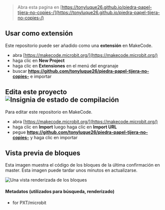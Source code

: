 
> Abra esta pagina en [https://tonyluque26.github.io/piedra-papel-tijera-no-copies-/](https://tonyluque26.github.io/piedra-papel-tijera-no-copies-/)

## Usar como extensión

Este repositorio puede ser añadido como una **extensión** en MakeCode.

* abra [https://makecode.microbit.org/](https://makecode.microbit.org/)
* haga clic en **New Project**
* haga clic en **Extensiones** en el menú del engranaje
* buscar **https://github.com/tonyluque26/piedra-papel-tijera-no-copies-** e importar

## Edita este proyecto ![Insignia de estado de compilación](https://github.com/tonyluque26/piedra-papel-tijera-no-copies-/workflows/MakeCode/badge.svg)

Para editar este repositorio en MakeCode.

* abra [https://makecode.microbit.org/](https://makecode.microbit.org/)
* haga clic en **Import** luego haga clic en **Import URL**
* pegue **https://github.com/tonyluque26/piedra-papel-tijera-no-copies-** y haga clic en importar

## Vista previa de bloques

Esta imagen muestra el código de los bloques de la última confirmación en master.
Esta imagen puede tardar unos minutos en actualizarse.

![Una vista renderizada de los bloques](https://github.com/tonyluque26/piedra-papel-tijera-no-copies-/raw/master/.github/makecode/blocks.png)

#### Metadatos (utilizados para búsqueda, renderizado)

* for PXT/microbit
<script src="https://makecode.com/gh-pages-embed.js"></script><script>makeCodeRender("{{ site.makecode.home_url }}", "{{ site.github.owner_name }}/{{ site.github.repository_name }}");</script>
